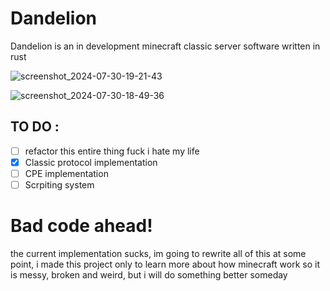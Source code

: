 
# Dandelion

Dandelion is an in development minecraft classic server software written in rust

![screenshot_2024-07-30-19-21-43](https://github.com/user-attachments/assets/e194671f-4787-4706-b3ba-bd4f8ccf7382)

![screenshot_2024-07-30-18-49-36](https://github.com/user-attachments/assets/dbb5fd85-de15-4fae-b678-b67d6bd2b3b4)

## TO DO :
- [ ]  refactor this entire thing fuck i hate my life
- [X]  Classic protocol implementation
- [ ]  CPE implementation
- [ ]  Scrpiting system

# Bad code ahead!

the current implementation sucks, im going to rewrite all of this at some point, i made this project only to learn more about how minecraft work so it is messy, broken and weird, but i will do something better someday
